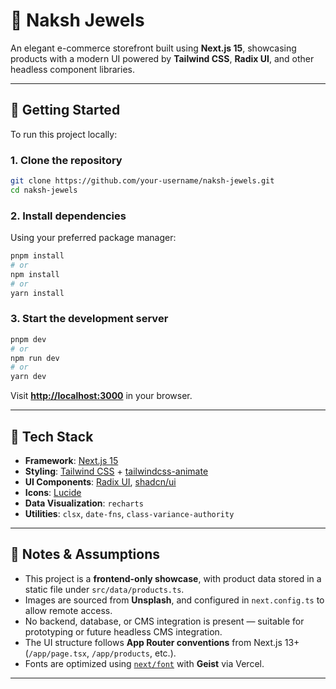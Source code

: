 
# 💎 Naksh Jewels

An elegant e-commerce storefront built using **Next.js 15**, showcasing products with a modern UI powered by **Tailwind CSS**, **Radix UI**, and other headless component libraries.

---

## 🚀 Getting Started

To run this project locally:

### 1. **Clone the repository**
```bash
git clone https://github.com/your-username/naksh-jewels.git
cd naksh-jewels
```

### 2. **Install dependencies**
Using your preferred package manager:

```bash
pnpm install
# or
npm install
# or
yarn install
```

### 3. **Start the development server**
```bash
pnpm dev
# or
npm run dev
# or
yarn dev
```

Visit **[http://localhost:3000](http://localhost:3000)** in your browser.

---

## 🧰 Tech Stack

- **Framework**: [Next.js 15](https://nextjs.org)
- **Styling**: [Tailwind CSS](https://tailwindcss.com) + [tailwindcss-animate](https://github.com/joe-bell/tailwindcss-animate)
- **UI Components**: [Radix UI](https://www.radix-ui.com/), [shadcn/ui](https://ui.shadcn.com/)
- **Icons**: [Lucide](https://lucide.dev)
- **Data Visualization**: `recharts`
- **Utilities**: `clsx`, `date-fns`, `class-variance-authority`

---

## 📝 Notes & Assumptions

- This project is a **frontend-only showcase**, with product data stored in a static file under `src/data/products.ts`.
- Images are sourced from **Unsplash**, and configured in `next.config.ts` to allow remote access.
- No backend, database, or CMS integration is present — suitable for prototyping or future headless CMS integration.
- The UI structure follows **App Router conventions** from Next.js 13+ (`/app/page.tsx`, `/app/products`, etc.).
- Fonts are optimized using [`next/font`](https://nextjs.org/docs/pages/building-your-application/optimizing/fonts) with **Geist** via Vercel.

---